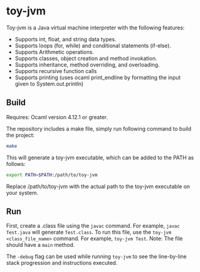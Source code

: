 # toy-jvm

Toy-jvm is a Java virtual machine interpreter with the following features:

- Supports int, float, and string data types.
- Supports loops (for, while) and conditional statements (if-else).
- Supports Arithmetic operations.
- Supports classes, object creation and method invokation.
- Supports inheritance, method overriding, and overloading.
- Supports recursive function calls
- Supports printing (uses ocaml print_endline by formatting the input given to System.out.println)

## Build
Requires: Ocaml version 4.12.1 or greater.

The repository includes a make file, simply run following command to build the project:

```bash
make
```

This will generate a toy-jvm executable, which can be added to the PATH as follows:

```bash
export PATH=$PATH:/path/to/toy-jvm
```
Replace /path/to/toy-jvm with the actual path to the toy-jvm executable on your system.

## Run

First, create a .class file using the `javac` command. For example, `javac Test.java` will generate `Test.class`.
To run this file, use the `toy-jvm <class_file_name>` command. For example, `toy-jvm Test`.
Note: The file should have a `main` method.

The `-debug` flag can be used while running `toy-jvm` to see the line-by-line stack progression and instructions executed.


